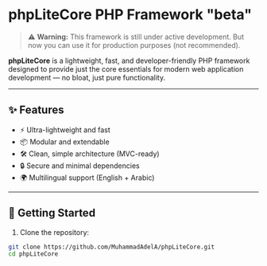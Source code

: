 # phpLiteCore PHP Framework "beta"

> ⚠️ **Warning:** This framework is still under active development.
> But now you can use it for production purposes (not recommended).

**phpLiteCore** is a lightweight, fast, and developer-friendly PHP framework designed to provide just the core essentials for modern web application development — no bloat, just pure functionality.

---

## ✨ Features

- ⚡ Ultra-lightweight and fast
- 📦 Modular and extendable
- 🛠️ Clean, simple architecture (MVC-ready)
- 🔒 Secure and minimal dependencies
- 🌍 Multilingual support (English + Arabic)

---

## 🚀 Getting Started

1. Clone the repository:

```bash
git clone https://github.com/MuhammadAdelA/phpLiteCore.git
cd phpLiteCore
